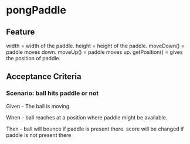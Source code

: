 # pongPaddle

## Feature

width = width of the paddle.
height = height of the paddle.
moveDown() = paddle moves down.
moveUp() = paddle moves up.
getPosition() = gives the position of paddle.

## Acceptance Criteria

### Scenario: ball hits paddle or not

  Given - The ball is moving.

  When - ball reaches at a position where paddle might be available.

  Then - ball will bounce if paddle is present there.
  score will be changed if paddle is not present there

